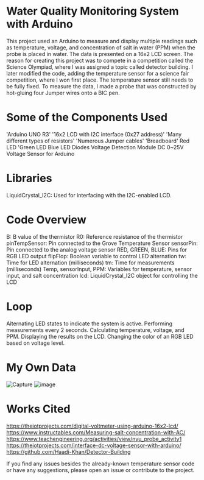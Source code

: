# Water Quality Monitoring System with Arduino

This project used an Arduino to measure and display multiple readings such as temperature, voltage, and concentration of salt in water (PPM) when the probe is placed in water. The data is presented on a 16x2 LCD screen. The reason for creating this project was to compete in a competition called the Science Olympiad, where I was assigned a topic called detector building. I later modified the code, adding the temperature sensor for a science fair competition, where I won first place. The temperature sensor still needs to be fully fixed. To measure the data, I made a probe that was constructed by hot-gluing four Jumper wires onto a BIC pen.

# Some of the Components Used
  'Arduino UNO R3' 
  '16x2 LCD with I2C interface (0x27 address)'
  'Many different types of resistors'
  'Numerous Jumper cables'
  'Breadboard'
  Red LED
  'Green LED
  Blue LED
  Diodes
  Voltage Detection Module DC 0~25V Voltage Sensor for Arduino
  
  # Libraries
  LiquidCrystal_I2C: Used for interfacing with the I2C-enabled LCD.

  # Code Overview
  B: B value of the thermistor
  R0: Reference resistance of the thermistor
  pinTempSensor: Pin connected to the Grove Temperature Sensor
  sensorPin: Pin connected to the analog voltage sensor
  RED, GREEN, BLUE: Pins for RGB LED output
  flipFlop: Boolean variable to control LED alternation
  tw: Time for LED alternation (milliseconds)
  tm: Time for measurements (milliseconds)
  Temp, sensorInput, PPM: Variables for temperature, sensor input, and salt concentration
  lcd: LiquidCrystal_I2C object for controlling the LCD

  # Loop
  Alternating LED states to indicate the system is active.
  Performing measurements every 2 seconds.
  Calculating temperature, voltage, and PPM.
  Displaying the results on the LCD.
  Changing the color of an RGB LED based on voltage level.

  # My Own Data
![Capture](https://github.com/AlexDevore/Detector-Building/assets/97128910/54a42a11-ca4b-47b0-bbf7-611e52cc37af)
![image](https://github.com/AlexDevore/Detector-Building/assets/97128910/1ee50b7b-433e-4de5-aa74-351ac918d6b0)
  
  # Works Cited
https://theiotprojects.com/digital-voltmeter-using-arduino-16x2-lcd/
https://www.instructables.com/Measuring-salt-concentration-with-AC/
https://www.teachengineering.org/activities/view/nyu_probe_activity1
https://theiotprojects.com/interface-dc-voltage-sensor-with-arduino/
https://github.com/Haadi-Khan/Detector-Building

If you find any issues besides the already-known temperature sensor code or have any suggestions, please open an issue or contribute to the project.
